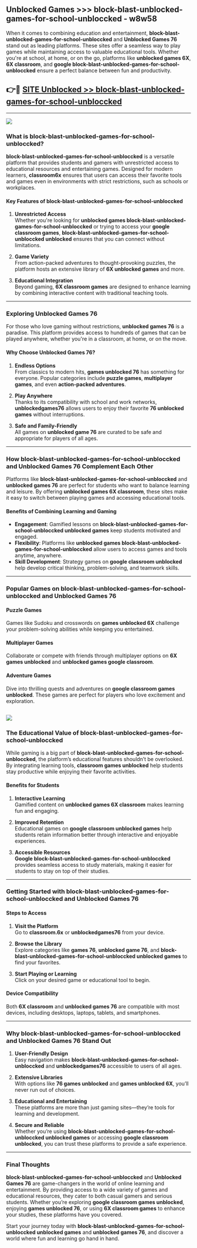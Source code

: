 ## Unblocked Games >>> block-blast-unblocked-games-for-school-unbloccked - w8w58 

When it comes to combining education and entertainment, **block-blast-unblocked-games-for-school-unbloccked** and **Unblocked Games 76** stand out as leading platforms. These sites offer a seamless way to play games while maintaining access to valuable educational tools. Whether you're at school, at home, or on the go, platforms like **unblocked games 6X**, **6X classroom**, and **google block-blast-unblocked-games-for-school-unbloccked** ensure a perfect balance between fun and productivity.
## 👉🔴 [SITE Unblocked >> block-blast-unblocked-games-for-school-unbloccked](http://unblockedgames.edu.pl?title=block-blast-unblocked-games-for-school-unbloccked&ref=24J)
---
<a href="http://unblockedgames.edu.pl?title=block-blast-unblocked-games-for-school-unbloccked&ref=24J/"><img src="https://github.com/user-attachments/assets/438f12ca-57a4-47a3-8ead-c64da593a1e5"/></a>
### What is block-blast-unblocked-games-for-school-unbloccked?  

**block-blast-unblocked-games-for-school-unbloccked** is a versatile platform that provides students and gamers with unrestricted access to educational resources and entertaining games. Designed for modern learners, **classroom6x** ensures that users can access their favorite tools and games even in environments with strict restrictions, such as schools or workplaces.  

#### Key Features of block-blast-unblocked-games-for-school-unbloccked  

1. **Unrestricted Access**  
   Whether you're looking for **unblocked games block-blast-unblocked-games-for-school-unbloccked** or trying to access your **google classroom games**, **block-blast-unblocked-games-for-school-unbloccked unblocked** ensures that you can connect without limitations.  

2. **Game Variety**  
   From action-packed adventures to thought-provoking puzzles, the platform hosts an extensive library of **6X unblocked games** and more.  

3. **Educational Integration**  
   Beyond gaming, **6X classroom games** are designed to enhance learning by combining interactive content with traditional teaching tools.  



---

### Exploring Unblocked Games 76  

For those who love gaming without restrictions, **unblocked games 76** is a paradise. This platform provides access to hundreds of games that can be played anywhere, whether you're in a classroom, at home, or on the move.  

#### Why Choose Unblocked Games 76?  

1. **Endless Options**  
   From classics to modern hits, **games unblocked 76** has something for everyone. Popular categories include **puzzle games**, **multiplayer games**, and even **action-packed adventures**.  

2. **Play Anywhere**  
   Thanks to its compatibility with school and work networks, **unblockedgames76** allows users to enjoy their favorite **76 unblocked games** without interruptions.  

3. **Safe and Family-Friendly**  
   All games on **unblocked game 76** are curated to be safe and appropriate for players of all ages.  

---

### How block-blast-unblocked-games-for-school-unbloccked and Unblocked Games 76 Complement Each Other  

Platforms like **block-blast-unblocked-games-for-school-unbloccked** and **unblocked games 76** are perfect for students who want to balance learning and leisure. By offering **unblocked games 6X classroom**, these sites make it easy to switch between playing games and accessing educational tools.  

#### Benefits of Combining Learning and Gaming  

- **Engagement**: Gamified lessons on **block-blast-unblocked-games-for-school-unbloccked unblocked games** keep students motivated and engaged.  
- **Flexibility**: Platforms like **unblocked games block-blast-unblocked-games-for-school-unbloccked** allow users to access games and tools anytime, anywhere.  
- **Skill Development**: Strategy games on **google classroom unblocked** help develop critical thinking, problem-solving, and teamwork skills.  

---

### Popular Games on block-blast-unblocked-games-for-school-unbloccked and Unblocked Games 76  

#### Puzzle Games  

Games like Sudoku and crosswords on **games unblocked 6X** challenge your problem-solving abilities while keeping you entertained.  

#### Multiplayer Games  

Collaborate or compete with friends through multiplayer options on **6X games unblocked** and **unblocked games google classroom**.  

#### Adventure Games  

Dive into thrilling quests and adventures on **google classroom games unblocked**. These games are perfect for players who love excitement and exploration.  

<a href="http://download.freeplayer.one?title=block-blast-unblocked-games-for-school-unbloccked&ref=23D/"><img src="https://github.com/user-attachments/assets/fe0c3e91-c8e1-489c-acf0-e2f614c12fb8"/></a>
---

### The Educational Value of block-blast-unblocked-games-for-school-unbloccked  

While gaming is a big part of **block-blast-unblocked-games-for-school-unbloccked**, the platform’s educational features shouldn’t be overlooked. By integrating learning tools, **classroom games unblocked** help students stay productive while enjoying their favorite activities.  

#### Benefits for Students  

1. **Interactive Learning**  
   Gamified content on **unblocked games 6X classroom** makes learning fun and engaging.  

2. **Improved Retention**  
   Educational games on **google classroom unblocked games** help students retain information better through interactive and enjoyable experiences.  

3. **Accessible Resources**  
   **Google block-blast-unblocked-games-for-school-unbloccked** provides seamless access to study materials, making it easier for students to stay on top of their studies.  

---

### Getting Started with block-blast-unblocked-games-for-school-unbloccked and Unblocked Games 76  

#### Steps to Access  

1. **Visit the Platform**  
   Go to **classroom.6x** or **unblockedgames76** from your device.  

2. **Browse the Library**  
   Explore categories like **games 76**, **unblocked game 76**, and **block-blast-unblocked-games-for-school-unbloccked unblocked games** to find your favorites.  

3. **Start Playing or Learning**  
   Click on your desired game or educational tool to begin.  

#### Device Compatibility  

Both **6X classroom** and **unblocked games 76** are compatible with most devices, including desktops, laptops, tablets, and smartphones.  

---

### Why block-blast-unblocked-games-for-school-unbloccked and Unblocked Games 76 Stand Out  

1. **User-Friendly Design**  
   Easy navigation makes **block-blast-unblocked-games-for-school-unbloccked** and **unblockedgames76** accessible to users of all ages.  

2. **Extensive Libraries**  
   With options like **76 games unblocked** and **games unblocked 6X**, you’ll never run out of choices.  

3. **Educational and Entertaining**  
   These platforms are more than just gaming sites—they’re tools for learning and development.  

4. **Secure and Reliable**  
   Whether you’re using **block-blast-unblocked-games-for-school-unbloccked unblocked games** or accessing **google classroom unblocked**, you can trust these platforms to provide a safe experience.  

---

### Final Thoughts  

**block-blast-unblocked-games-for-school-unbloccked** and **Unblocked Games 76** are game-changers in the world of online learning and entertainment. By providing access to a wide variety of games and educational resources, they cater to both casual gamers and serious students. Whether you’re exploring **google classroom games unblocked**, enjoying **games unblocked 76**, or using **6X classroom games** to enhance your studies, these platforms have you covered.  

Start your journey today with **block-blast-unblocked-games-for-school-unbloccked unblocked games** and **unblocked games 76**, and discover a world where fun and learning go hand in hand.  